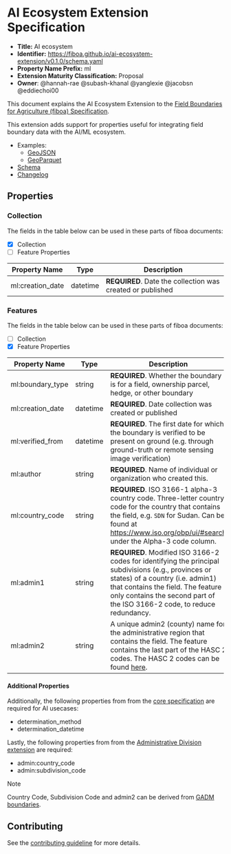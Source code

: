 # AI Ecosystem Extension Specification

- **Title:** AI ecosystem
- **Identifier:** <https://fiboa.github.io/ai-ecosystem-extension/v0.1.0/schema.yaml>
- **Property Name Prefix:** ml
- **Extension Maturity Classification:** Proposal
- **Owner**: @hannah-rae @subash-khanal @yanglexie @jacobsn @eddiechoi00

This document explains the AI Ecosystem Extension to the
[Field Boundaries for Agriculture (fiboa) Specification](https://github.com/fiboa/specification).

This extension adds support for properties useful for integrating field boundary data with the AI/ML ecosystem.

- Examples:
  - [GeoJSON](examples/geojson/)
  - [GeoParquet](examples/geoparquet/)
- [Schema](schema/schema.yaml)
- [Changelog](./CHANGELOG.md)

## Properties

### Collection

The fields in the table below can be used in these parts of fiboa documents:

- [x] Collection
- [ ] Feature Properties

| Property Name    | Type | Description                                                  |
| ---------------- | ---- | ------------------------------------------------------------ |
| ml:creation_date | datetime | **REQUIRED**. Date the collection was created or published   |

### Features

The fields in the table below can be used in these parts of fiboa documents:

- [ ] Collection
- [x] Feature Properties

| Property Name    | Type   | Description                                                  |
| ---------------- | ------ | ------------------------------------------------------------ |
| ml:boundary_type | string | **REQUIRED**. Whether the boundary is for a field, ownership parcel, hedge, or other boundary |
| ml:creation_date | datetime | **REQUIRED**. Date collection was created or published       |
| ml:verified_from | datetime | **REQUIRED**. The first date for which the boundary is verified to be present on ground (e.g. through ground-truth or remote sensing image verification) |
| ml:author        | string | **REQUIRED**. Name of individual or organization who created this. |
| ml:country_code  | string | **REQUIRED**. ISO 3166-1 alpha-3 country code. Three-letter country code for the country that contains the field, e.g. `SDN` for Sudan. Can be found at <https://www.iso.org/obp/ui/#search> under the Alpha-3 code column. |
| ml:admin1        | string | **REQUIRED**. Modified ISO 3166-2 codes for identifying the principal subdivisions (e.g., provinces or states) of a country (i.e. admin1) that contains the field. The feature only contains the second part of the ISO 3166-2 code, to reduce redundancy. |
| ml:admin2        | string | A unique admin2 (county) name for the administrative region that contains the field. The feature contains the last part of the HASC 2 codes. The HASC 2 codes can be found [here](https://data.apps.fao.org/catalog/dataset/hasc-codes/resource/76ec426d-deac-4bc4-b558-3095bb89c805). |

#### Additional Properties

Additionally, the following properties from from the
[core specification](https://github.com/fiboa/specification/blob/main/core/README.md#determination-properties)
are required for AI usecases:

- determination_method
- determination_datetime

Lastly, the following properties from from the
[Administrative Division extension](https://github.com/fiboa/administrative-division-extension/blob/main/core/README.md)
are required:

- admin:country_code
- admin:subdivision_code

> [!NOTE]  
> Country Code, Subdivision Code and admin2 can be derived from [GADM boundaries](https://geodata.ucdavis.edu/gadm/).

## Contributing

See the [contributing guideline](CONTRIBUTING.md) for more details.
